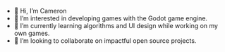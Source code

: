 - 👋 Hi, I’m Cameron
- 👀 I’m interested in developing games with the Godot game engine.
- 🌱 I’m currently learning algorithms and UI design while working on my own games.
- 💞️ I’m looking to collaborate on impactful open source projects.


